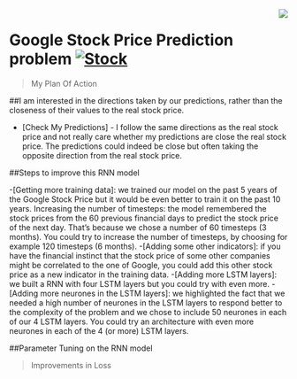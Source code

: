 

 <img src="icon.png" align="right" />

# Google Stock Price Prediction  problem [![Stock](https://cdn.rawgit.com/sindresorhus/awesome/d7305f38d29fed78fa85652e3a63e154dd8e8829/media/badge.svg)](https://github.com/sindresorhus/awesome#readme)
> My Plan Of Action


##I am   interested in the directions taken by our predictions, rather than the closeness of their values to the real stock price. 
 
 - [Check My Predictions] - I  follow the same directions as the real stock price and not  really care whether my  predictions are close the real stock price. 
 The predictions could indeed be close but often taking the opposite direction from the real stock price.
 


##Steps to  improve this RNN model

-[Getting more training data]: we trained our model on the past 5 years of the Google Stock Price but it would be even better to train it on the past 10 years.
Increasing the number of timesteps: the model remembered the stock prices from the 60 previous financial days to predict the stock price of the next day. That’s because we chose a number of 60 timesteps (3 months). You could try to increase the number of timesteps, by choosing for example 120 timesteps (6 months).
-[Adding some other indicators]: if you have the financial instinct that the stock price of some other companies might be correlated to the one of Google, you could add this other stock price as a new indicator in the training data.
-[Adding more LSTM layers]: we built a RNN with four LSTM layers but you could try with even more.
-[Adding more neurones in the LSTM layers]: we highlighted the fact that we needed a high number of neurones in the LSTM layers to respond better to the complexity of the problem and we chose to include 50 neurones in each of our 4 LSTM layers. You could try an architecture with even more neurones in each of the 4 (or more) LSTM layers.



##Parameter Tuning on the RNN model
> Improvements in Loss


